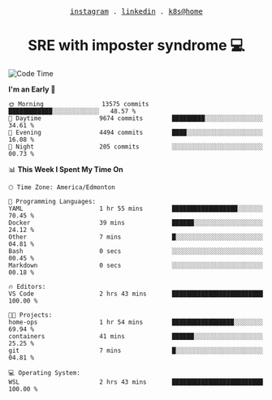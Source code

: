 <p align="center">
  <samp>
    <a href="https://www.instagram.com/lildrunkensmurf/">instagram</a> .
    <a href="https://www.linkedin.com/in/joryirving/">linkedin</a> .
    <a href="https://github.com/joryirving/home-ops">k8s@home</a>
  </samp>
</p>

<h1 align="center">
  SRE with imposter syndrome 💻
</h1>

<!--START_SECTION:waka-->
![Code Time](http://img.shields.io/badge/Code%20Time-171%20hrs%2050%20mins-blue)

**I'm an Early 🐤** 

```text
🌞 Morning                13575 commits       ████████████░░░░░░░░░░░░░   48.57 % 
🌆 Daytime                9674 commits        █████████░░░░░░░░░░░░░░░░   34.61 % 
🌃 Evening                4494 commits        ████░░░░░░░░░░░░░░░░░░░░░   16.08 % 
🌙 Night                  205 commits         ░░░░░░░░░░░░░░░░░░░░░░░░░   00.73 % 
```


📊 **This Week I Spent My Time On** 

```text
🕑︎ Time Zone: America/Edmonton

💬 Programming Languages: 
YAML                     1 hr 55 mins        ██████████████████░░░░░░░   70.45 % 
Docker                   39 mins             ██████░░░░░░░░░░░░░░░░░░░   24.12 % 
Other                    7 mins              █░░░░░░░░░░░░░░░░░░░░░░░░   04.81 % 
Bash                     0 secs              ░░░░░░░░░░░░░░░░░░░░░░░░░   00.45 % 
Markdown                 0 secs              ░░░░░░░░░░░░░░░░░░░░░░░░░   00.18 % 

🔥 Editors: 
VS Code                  2 hrs 43 mins       █████████████████████████   100.00 % 

🐱‍💻 Projects: 
home-ops                 1 hr 54 mins        █████████████████░░░░░░░░   69.94 % 
containers               41 mins             ██████░░░░░░░░░░░░░░░░░░░   25.25 % 
git                      7 mins              █░░░░░░░░░░░░░░░░░░░░░░░░   04.81 % 

💻 Operating System: 
WSL                      2 hrs 43 mins       █████████████████████████   100.00 % 
```


<!--END_SECTION:waka-->
